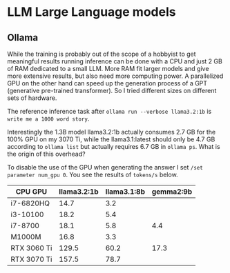# LLM Large Language models

## Ollama

While the training is probably out of the scope of a hobbyist to get meaningful results running inference can be done with a CPU and just 2 GB of RAM dedicated to a small LLM. More RAM fit larger models and give more extensive results, but also need more computing power. A parallelized GPU on the other hand can speed up the generation process of a GPT (generative pre-trained transformer). So I tried different sizes on different sets of hardware.

The reference inference task after `ollama run --verbose llama3.2:1b` is `write me a 1000 word story`.

Interestingly the 1.3B model llama3.2:1b actually consumes 2.7 GB for the 100% GPU on my 3070 Ti, while the llama3.1:latest should only be 4.7 GB according to `ollama list` but actually requires 6.7 GB in `ollama ps`. What is the origin of this overhead?

To disable the use of the GPU when generating the answer I set `/set parameter num_gpu 0`. You see the results of `tokens/s` below.

| CPU GPU     | llama3.2:1b | llama3.1:8b | gemma2:9b |
|-------------|-------------|-------------|-----------|
| i7-6820HQ   | 14.7        | 3.2         |           |
| i3-10100    | 18.2        | 5.4         |           |
| i7-8700     | 18.1        | 5.8         | 4.4       |
| M1000M      | 16.8        | 3.3         |           |
| RTX 3060 Ti | 129.5       | 60.2        | 17.3      |
| RTX 3070 Ti | 157.5       | 78.7        |           |
